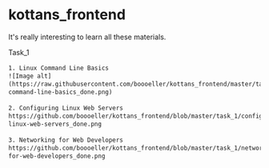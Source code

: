# kottans_frontend

It's really interesting to learn all these materials.

Task_1
	
	1. Linux Command Line Basics
	![Image alt](https://raw.githubusercontent.com/boooeller/kottans_frontend/master/task_1/linux-command-line-basics_done.png)
	
	2. Configuring Linux Web Servers
	https://github.com/boooeller/kottans_frontend/blob/master/task_1/configuring-linux-web-servers_done.png
	
	3. Networking for Web Developers
	https://github.com/boooeller/kottans_frontend/blob/master/task_1/networking-for-web-developers_done.png
